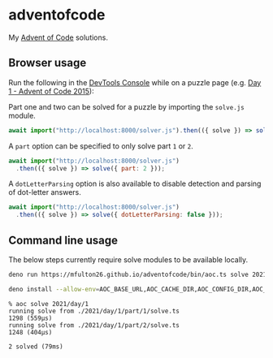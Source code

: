 # adventofcode

My [Advent of Code](https://adventofcode.com/) solutions.

## Browser usage

Run the following in the [DevTools Console](https://devtools.chrome.com/console)
while on a puzzle page (e.g.
[Day 1 - Advent of Code 2015](https://adventofcode.com/2015/day/1)):

Part one and two can be solved for a puzzle by importing the `solve.js` module.

```js
await import("http://localhost:8000/solver.js").then(({ solve }) => solve());
```

A `part` option can be specified to only solve part `1` or `2`.

```js
await import("http://localhost:8000/solver.js")
  .then(({ solve }) => solve({ part: 2 }));
```

A `dotLetterParsing` option is also available to disable detection and parsing
of dot-letter answers.

```js
await import("http://localhost:8000/solver.js")
  .then(({ solve }) => solve({ dotLetterParsing: false }));
```

## Command line usage

<!-- todo: make this work without needing local solutions -->

The below steps currently require solve modules to be available locally.

```sh
deno run https://mfulton26.github.io/adventofcode/bin/aoc.ts solve 2021/day/1
```

```sh
deno install --allow-env=AOC_BASE_URL,AOC_CACHE_DIR,AOC_CONFIG_DIR,AOC_SESSION,HOME --allow-read=$HOME/.aoc,.. --allow-write=$HOME/.aoc --allow-net=adventofcode.com,deno.land --allow-hrtime https://mfulton26.github.io/adventofcode/bin/aoc.ts
```

```console
% aoc solve 2021/day/1
running solve from ./2021/day/1/part/1/solve.ts
1298 (559µs)
running solve from ./2021/day/1/part/2/solve.ts
1248 (404µs)

2 solved (79ms)
```
